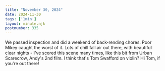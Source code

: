```yaml
---
title: "November 30, 2024"
date: 2024-11-30
tags: ['1min']
layout: minute.njk
postnumber: 335
---
```

We passed inspection and did a weekend of back-rending chores. Poor Mikey caught the worst of it. Lots of chill fall air out there, with beautiful clear nights - I've scored this scene many times, like this bit from Urban Scarecrow, Andy's 2nd film. I think that's Tom Swafford on violin? Hi Tom, if you're out there!